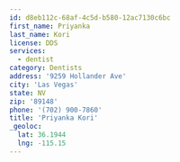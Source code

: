 ```yaml
---
id: d8eb112c-68af-4c5d-b580-12ac7130c6bc
first_name: Priyanka
last_name: Kori
license: DDS
services:
  - dentist
category: Dentists
address: '9259 Hollander Ave'
city: 'Las Vegas'
state: NV
zip: '89148'
phone: '(702) 900-7860'
title: 'Priyanka Kori'
_geoloc:
  lat: 36.1944
  lng: -115.15
---
```

